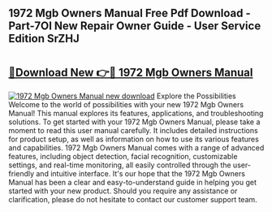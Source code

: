 ## 1972 Mgb Owners Manual Free Pdf Download - Part-7OI New Repair Owner Guide - User Service Edition SrZHJ

# <h2><a href="http://cf2148.oget.top/?id=1972+Mgb+Owners+Manual">🔗Download New 👉🔴 1972 Mgb Owners Manual</a></h2>

[![1972 Mgb Owners Manual new download](https://i.imgur.com/5g1atiW.png)](http://cf2148.oget.top/?id=1972+Mgb+Owners+Manual)
Explore the Possibilities Welcome to the world of possibilities with your new 1972 Mgb Owners Manual! This manual explores its features, applications, and troubleshooting solutions. To get started with your 1972 Mgb Owners Manual, please take a moment to read this user manual carefully. It includes detailed instructions for product setup, as well as information on how to use its various features and capabilities. 1972 Mgb Owners Manual comes with a range of advanced features, including object detection, facial recognition, customizable settings, and real-time monitoring, all easily controlled through the user-friendly and intuitive interface. It's our hope that the 1972 Mgb Owners Manual has been a clear and easy-to-understand guide in helping you get started with your new product. Should you require any assistance or clarification, please do not hesitate to contact our customer support team.
